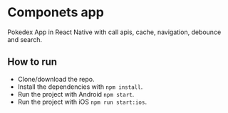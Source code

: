 # Componets app 
Pokedex App in React Native with call apis, cache, navigation, debounce and search.

## How to run 
- Clone/download the repo.
- Install the dependencies with `npm install`.
- Run the project with Android `npm start`.
- Run the project with iOS `npm run start:ios`.
